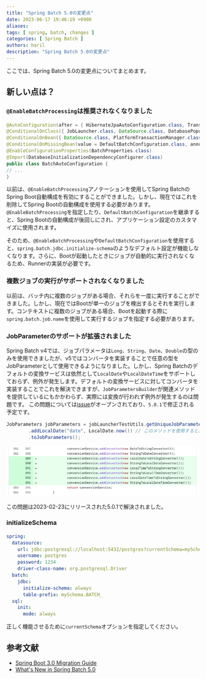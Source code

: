 ```yaml
---
title: "Spring Batch 5.0の変更点"
date: 2023-06-17 19:46:19 +0900
aliases:
tags: [ spring, batch, changes ]
categories: [ Spring Batch ]
authors: haril
description: "Spring Batch 5.0の変更点"
---
```


ここでは、Spring Batch 5.0の変更点についてまとめます。

## 新しい点は？

### `@EnableBatchProcessing`は推奨されなくなりました

```java
@AutoConfiguration(after = { HibernateJpaAutoConfiguration.class, TransactionAutoConfiguration.class })
@ConditionalOnClass({ JobLauncher.class, DataSource.class, DatabasePopulator.class })
@ConditionalOnBean({ DataSource.class, PlatformTransactionManager.class })
@ConditionalOnMissingBean(value = DefaultBatchConfiguration.class, annotation = EnableBatchProcessing.class) // 5.0から追加されました。
@EnableConfigurationProperties(BatchProperties.class)
@Import(DatabaseInitializationDependencyConfigurer.class)
public class BatchAutoConfiguration {
// ...
}
```

以前は、`@EnableBatchProcessing`アノテーションを使用してSpring BatchのSpring Boot自動構成を有効にすることができました。しかし、現在ではこれを削除してSpring Bootの自動構成を使用する必要があります。
`@EnableBatchProcessing`を指定したり、`DefaultBatchConfiguration`を継承すると、Spring Bootの自動構成が後回しにされ、アプリケーション設定のカスタマイズに使用されます。

そのため、`@EnableBatchProcessing`や`DefaultBatchConfiguration`を使用すると、`spring.batch.jdbc.initialize-schema`のようなデフォルト設定が機能しなくなります。さらに、Bootが起動したときにジョブが自動的に実行されなくなるため、Runnerの実装が必要です。

### 複数ジョブの実行がサポートされなくなりました

以前は、バッチ内に複数のジョブがある場合、それらを一度に実行することができました。しかし、現在ではBootが単一のジョブを検出するとそれを実行します。コンテキストに複数のジョブがある場合、Bootを起動する際に`spring.batch.job.name`を使用して実行するジョブを指定する必要があります。

### JobParameterのサポートが拡張されました

Spring Batch v4では、ジョブパラメータは`Long`、`String`、`Date`、`Double`の型のみを使用できましたが、v5ではコンバータを実装することで任意の型をJobParameterとして使用できるようになりました。しかし、Spring Batchのデフォルトの変換サービスは依然として`LocalDate`や`LocalDateTime`をサポートしておらず、例外が発生します。デフォルトの変換サービスに対してコンバータを実装することでこれを解決できますが、`JobParametersBuilder`が関連メソッドを提供しているにもかかわらず、実際には変換が行われず例外が発生するのは問題です。
この問題については[issue](https://github.com/spring-projects/spring-batch/issues/4257)がオープンされており、`5.0.1`で修正される予定です。

```java
JobParameters jobParameters = jobLauncherTestUtils.getUniqueJobParametersBuilder()
		.addLocalDate("date", LocalDate.now()) // このメソッドを使用すると、提供されているにもかかわらず例外が発生します。
		.toJobParameters();
```

![image](./fixedConversionService.webp)

この問題は2023-02-23にリリースされた5.0.1で解決されました。

### initializeSchema

```yaml
spring:
  datasource:
    url: jdbc:postgresql://localhost:5432/postgres?currentSchema=mySchema
    username: postgres
    password: 1234
    driver-class-name: org.postgresql.Driver
  batch:
    jdbc:
      initialize-schema: always
      table-prefix: mySchema.BATCH_
  sql:
    init:
      mode: always
```

正しく機能させるために`currentSchema`オプションを指定してください。

## 参考文献

- [Spring Boot 3.0 Migration Guide](https://github.com/spring-projects/spring-boot/wiki/Spring-Boot-3.0-Migration-Guide#spring-batch-changes)
- [What's New in Spring Batch 5.0](https://docs.spring.io/spring-batch/docs/current/reference/html/whatsnew.html#job-parameters-handling-updates)